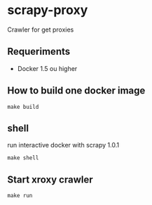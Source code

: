 # scrapy-proxy
Crawler for get proxies

## Requeriments

* Docker 1.5 ou higher

## How to build one docker image

    make build

## shell

run interactive docker with  scrapy 1.0.1

    make shell

## Start xroxy crawler

    make run
